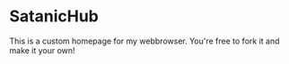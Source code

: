<h1>SatanicHub</h1>
<p>This is a custom homepage for my webbrowser. You're free to fork it and make it your own!</p>
